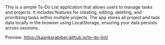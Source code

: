 This is a simple To-Do List application that allows users to manage tasks and projects. It includes features for creating, editing, deleting, and prioritizing tasks within multiple projects. The app stores all project and task data locally in the browser using LocalStorage, ensuring your data persists across sessions.

Preview: https://kaankarabiber.github.io/to-do-list/